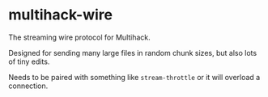 # multihack-wire
The streaming wire protocol for Multihack.

Designed for sending many large files in random chunk sizes, but also lots of tiny edits.

Needs to be paired with something like `stream-throttle` or it will overload a connection.
